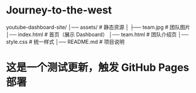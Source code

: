 # Journey-to-the-west

youtube-dashboard-site/
│── assets/               # 静态资源
│   ├── team.jpg          # 团队图片
│── index.html            # 首页（展示 Dashboard）
│── team.html             # 团队介绍页
│── style.css             # 统一样式
│── README.md             # 项目说明
# 这是一个测试更新，触发 GitHub Pages 部署
